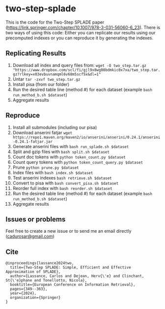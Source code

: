 # two-step-splade

This is the code for the Two-Step SPLADE paper (https://link.springer.com/chapter/10.1007/978-3-031-56060-6_23). There is two ways of using this code: Either you can replicate our results using our precomputed indexes or you can reproduce it by generating the indexes.

## Replicating Results

1. Download all index and query files from: `wget -O two_step.tar.gz "https://www.dropbox.com/scl/fi/gjl9x8wg08bdmkic0x7xa/two_step.tar.gz?rlkey=x03evbuvnamqml6v68m5scf5x&dl=1"`
2. Untar `tar -zxvf two_step.tar.gz`
3. Install pisa (from our folder)
4. Run the desired table line (method #) for each dataset (example `bash run_method_b.sh $dataset`)
5. Aggregate results

## Reproduce

1. Install all submodules (including our pisa)
2. Download anserini fatjar `wget https://repo1.maven.org/maven2/io/anserini/anserini/0.24.1/anserini-0.24.1-fatjar.jar`
3. Generate anserini files with `bash run_splade.sh $dataset`
4. Split and gzip files with `bash split.sh $dataset`
5. Count doc tokens with `python token_count.py $dataset`
6. Count query tokens with `python token_count_query.py $dataset`
7. Prune `python prune.py $dataset`
8. Index files with `bash index.sh $dataset`
  8. Test anserini indexes `bash retrieve.sh $dataset`
9. Convert to pisa with `bash convert_pisa.sh $dataset`
10. Reorder full index with `bash reorder.sh $dataset`
11. Run the desired table line (method #) for each dataset (example `bash run_method_b.sh $dataset`)
12. Aggregate results

## Issues or problems

Feel free to create a new issue or to send me an email directly (cadurosar@gmail.com)

## Cite

```
@inproceedings{lassance2024two,
  title={Two-Step SPLADE: Simple, Efficient and Effective Approximation of SPLADE},
  author={Lassance, Carlos and Dejean, Herv{\'e} and Clinchant, St{\'e}phane and Tonellotto, Nicola},
  booktitle={European Conference on Information Retrieval},
  pages={349--363},
  year={2024},
  organization={Springer}
}
```
